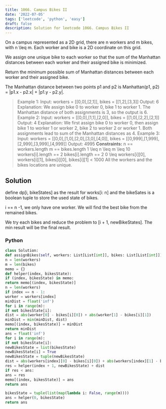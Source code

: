 ```yaml
---
title: 1066. Campus Bikes II
date: '2022-07-05'
tags: ['leetcode', 'python', 'easy']
draft: false
description: Solution for leetcode 1066. Campus Bikes II
---
```




On a campus represented as a 2D grid, there are n workers and m bikes, with n <TeX>\leq</TeX> m. Each worker and bike is a 2D coordinate on this grid.

We assign one unique bike to each worker so that the sum of the Manhattan distances between each worker and their assigned bike is minimized.

Return the minimum possible sum of Manhattan distances between each worker and their assigned bike.

The Manhattan distance between two points p1 and p2 is Manhattan(p1, p2) = |p1.x - p2.x| + |p1.y - p2.y|.

> Example 1:
> Input: workers = [[0,0],[2,1]], bikes = [[1,2],[3,3]]
> Output: 6
> Explanation:
> We assign bike 0 to worker 0, bike 1 to worker 1. The Manhattan distance of both assignments is 3, so the output is 6.
> Example 2:
> Input: workers = [[0,0],[1,1],[2,0]], bikes = [[1,0],[2,2],[2,1]]
> Output: 4
> Explanation:
> We first assign bike 0 to worker 0, then assign bike 1 to worker 1 or worker 2, bike 2 to worker 2 or worker 1. Both assignments lead to sum of the Manhattan distances as 4.
> Example 3:
> Input: workers = [[0,0],[1,0],[2,0],[3,0],[4,0]], bikes = [[0,999],[1,999],[2,999],[3,999],[4,999]]
> Output: 4995
**Constraints:**
> n == workers.length
> m == bikes.length
> 1 <TeX>\leq</TeX> n <TeX>\leq</TeX> m <TeX>\leq</TeX> 10
> workers[i].length == 2
> bikes[i].length == 2
> 0 <TeX>\leq</TeX> workers[i][0], workers[i][1], bikes[i][0], bikes[i][1] < 1000
> All the workers and the bikes locations are unique.


## Solution
define dp[i, bikeStates] as the result for works[i: n] and the bikeSates is a boolean tuple to store the used state of bikes.

i == n -1, we only have one worker. We will find the best bike from the remained bikes.

We try each bikes and reduce the problem to [i + 1, newBikeStates]. The min result will be the final result.


### Python
```python
class Solution:
def assignBikes(self, workers: List[List[int]], bikes: List[List[int]]) -> int:
n = len(workers)
m = len(bikes)
memo = {}
def helper(index, bikesState):
if (index, bikesState) in memo:
return memo[(index, bikesState)]
n = len(workers)
if index == n - 1:
worker = workers[index]
minDist = float('inf')
for i in range(m):
if not bikesState[i]:
dist = abs(worker[0] - bikes[i][0]) + abs(worker[1] - bikes[i][1])
minDist = min(minDist, dist)
memo[(index, bikesState)] = minDist
return minDist
ans = float('inf')
for i in range(m):
if not bikesState[i]:
newBikesState = list(bikesState)
newBikesState[i] = True
newBikesState = tuple(newBikesState)
dist = abs(workers[index][0] - bikes[i][0]) + abs(workers[index][1] - bikes[i][1])
res = helper(index + 1, newBikesState) + dist
if res < ans:
ans = res
memo[(index, bikesState)] = ans
return ans

bikesState = tuple(list(map(lambda i: False, range(m))))
ans = helper(0, bikesState)
return ans
```
